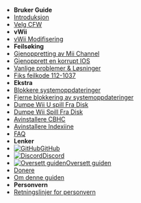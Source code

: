 - **Bruker Guide**
- [Introduksjon](introduction)
- [Velg CFW](cfw-choice)
- **vWii**
- [vWii Modifisering](vwii-modding)
- **Feilsøking**
- [Gjenoppretting av Mii Channel](recover-mii-channel)
- [Gjenopprett en korrupt IOS](recover-ios)
- [Vanlige problemer & Løsninger](common-issues-fixes)
- [Fiks feilkode 112-1037](fix-errcode-112-1037)
- **Ekstra**
- [Blokkere systemoppdateringer](block-updates)
- [Fjerne blokkering av systemoppdateringer](unblock-updates)
- [Dumpe Wii U spill Fra Disk](dump-games)
- [Dumpe Wii Spill Fra Disk](dump-wii-games)
- [Avinstallere CBHC](uninstall-cbhc)
- [Avinstallere Indexiine](uninstall-indexiine)
- [FAQ](faq)
- **Lenker**
- [![GitHub](https://icongr.am/simple/github.svg?color=808080&size=16)GitHub](https://github.com/hacks-guide/Guide-WiiU)
- [![Discord](https://icongr.am/simple/discord.svg?colored&size=16)Discord](https://discord.gg/C29hYvh)
- [![Oversett guiden](https://icongr.am/material/translate.svg?color=808080&size=16)Oversett guiden](https://hacks-guide.crowdin.com/u/projects/10)
- [Donere](donations)
- [Om denne guiden](about)
- **Personvern**
- [Retningslinjer for personvern](privacy-policy)
